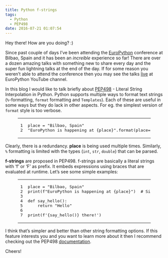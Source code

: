 ```yaml
---
title: Python f-strings
tags:
  - Python
  - PEP498
date: 2016-07-21 01:07:54
---
```


Hey there! How are you doing? :)

Since past couple of days I’ve been attending the [EuroPython](https://ep2016.europython.eu/en/) conference at Bilbao, Spain and it has been an _increíble_ experience so far! There are over a dozen amazing talks with something new to share every day and the super fun lightning talks at the end of the day. If for some reason you weren’t able to attend the conference then you may see the talks [live](https://www.youtube.com/results?search_query=europython+2016) at EuroPython YouTube channel.

In this blog I would like to talk briefly about [PEP498](https://mail.python.org/pipermail/python-dev/2015-September/141526.html) - Literal String Interpolation in Python. Python supports multiple ways to format text strings (`%`-formatting, `format` formatting and `Templates`). Each of these are useful in some ways but they do lack in other aspects. For eg. the simplest version of `format` style is too verbose.

<figure class="highlight python"><table><tr><td class="gutter"><pre><span class="line">1</span>
<span class="line">2</span>
</pre></td><td class="code"><pre><span class="line">place = <span class="string">"Bilbao, Spain"</span></span>
<span class="line"><span class="string">"EuroPython is happening at &#123;place&#125;"</span>.format(place=place)</span>
</pre></td></tr></table></figure>

Clearly, there is a redundancy. **place** is being used multiple times. Similarly, `%` formatting is limited with the types (`int`, `str`, `double`) that can be parsed.

**f-strings** are proposed in PEP498\. f-strings are basically a literal strings with ‘f’ or ‘F’ as prefix. It embeds expressions using braces that are evaluated at runtime. Let’s see some simple examples:

<figure class="highlight python"><table><tr><td class="gutter"><pre><span class="line">1</span>
<span class="line">2</span>
<span class="line">3</span>
<span class="line">4</span>
<span class="line">5</span>
<span class="line">6</span>
<span class="line">7</span>
</pre></td><td class="code"><pre><span class="line">place = <span class="string">"Bilbao, Spain"</span></span>
<span class="line">print(f<span class="string">"EuroPython is happening at &#123;place&#125;"</span>)  <span class="comment"># Simple enough, right?</span></span>
<span class="line"></span>
<span class="line"><span class="function"><span class="keyword">def</span> <span class="title">say_hello</span><span class="params">()</span>:</span></span>
<span class="line">    <span class="keyword">return</span> <span class="string">"Hello"</span></span>
<span class="line"></span>
<span class="line">print(f<span class="string">'&#123;say_hello()&#125; there!'</span>)</span>
</pre></td></tr></table></figure>

I think that’s simpler and better than other string formatting options. If this feature interests you and you want to learn more about it then I recommend checking out the PEP498 [documentation](https://www.python.org/dev/peps/pep-0498/).

Cheers!